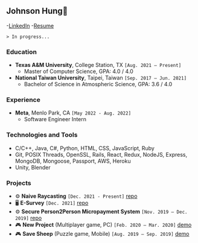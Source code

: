 ## Johnson Hung:moyai:
-[LinkedIn](https://www.linkedin.com/in/johnson-hung/) -[Resume](https://drive.google.com/file/d/1onakZ0uhyZRII9sYHPTSW4XrNf6-RXAj/view?usp=sharing)

`> In progress...`
### Education
- **Texas A&M University**, College Station, TX `[Aug. 2021 – Present]`
  - Master of Computer Science, GPA: 4.0 / 4.0
- **National Taiwan University**, Taipei, Taiwan `[Sep. 2017 – Jun. 2021]`
  - Bachelor of Science in Atmospheric Science, GPA: 3.6 / 4.0
### Experience
- **Meta**, Menlo Park, CA `[May 2022 - Aug. 2022]`
  - Software Engineer Intern
### Technologies and Tools
- C/C++, Java, C#, Python, HTML, CSS, JavaScript, Ruby
- Git, POSIX Threads, OpenSSL, Rails, React, Redux, NodeJS, Express, MongoDB, Mongoose, Passport, AWS, Heroku
- Unity, Blender
### Projects
- :gear: **Naive Raycasting** `[Dec. 2021 - Present]` [repo](https://github.com/johnson-hung/esurvey-server)
- :desktop_computer: **E-Survey** `[Dec. 2021]` [repo](https://github.com/johnson-hung/esurvey-server)
- :gear: **Secure Person2Person Micropayment System** `[Nov. 2019 – Dec. 2019]` [repo](https://github.com/johnson-hung/esurvey-server)
- :video_game: **New Project** (Multiplayer game, PC) `[Feb. 2020 – Mar. 2020]` [demo](https://youtu.be/CKx3u-9TNCU)
- :video_game: **Save Sheep** (Puzzle game, Mobile) `[Aug. 2019 – Sep. 2019]` [demo](https://youtu.be/KgRwGpgLYB4)

